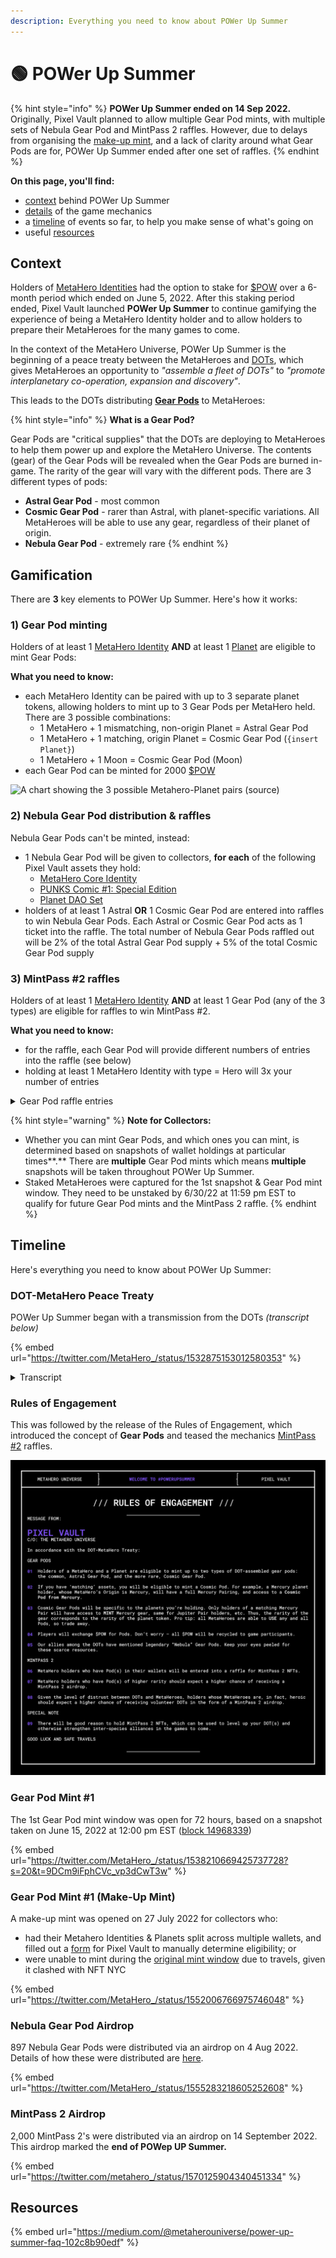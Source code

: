 ```yaml
---
description: Everything you need to know about POWer Up Summer
---
```


# 🟢 POWer Up Summer

{% hint style="info" %}
**POWer Up Summer ended on 14 Sep 2022.** Originally, Pixel Vault planned to allow multiple Gear Pod mints, with multiple sets of Nebula Gear Pod and MintPass 2 raffles. However, due to delays from organising the [make-up mint](POWerUpSummer.md#gear-pod-mint-1-make-up-mint), and a lack of clarity around what Gear Pods are for, POWer Up Summer ended after one set of raffles.
{% endhint %}

**On this page, you'll find:**

* [context](POWerUpSummer.md#context) behind POWer Up Summer
* [details](POWerUpSummer.md#gamification) of the game mechanics
* a [timeline](POWerUpSummer.md#timeline) of events so far, to help you make sense of what's going on
* useful [resources](POWerUpSummer.md#undefined)

## Context

Holders of [MetaHero Identities](../learn/ecosystem/IU/identities.md) had the option to stake for [$POW](../learn/ecosystem/IU/POW.md) over a 6-month period which ended on June 5, 2022. After this staking period ended, Pixel Vault launched **POWer Up Summer** to continue gamifying the experience of being a MetaHero Identity holder and to allow holders to prepare their MetaHeroes for the many games to come.

In the context of the MetaHero Universe, POWer Up Summer is the beginning of a peace treaty between the MetaHeroes and [DOTs](../learn/ecosystem/IU/DOTs.md), which gives MetaHeroes an opportunity to _"assemble a fleet of DOTs"_ to _"promote interplanetary co-operation, expansion and discovery"_.

This leads to the DOTs distributing [**Gear Pods**](../learn/ecosystem/IU/gear-pods.md) to MetaHeroes:

{% hint style="info" %}
**What is a Gear Pod?**

Gear Pods are "critical supplies" that the DOTs are deploying to MetaHeroes to help them power up and explore the MetaHero Universe. The contents (gear) of the Gear Pods will be revealed when the Gear Pods are burned in-game. The rarity of the gear will vary with the different pods. There are 3 different types of pods:

* **Astral Gear Pod** - most common
* **Cosmic Gear Pod** - rarer than Astral, with planet-specific variations. All MetaHeroes will be able to use any gear, regardless of their planet of origin.
* **Nebula Gear Pod** - extremely rare
{% endhint %}

## Gamification

There are **3** key elements to POWer Up Summer. Here's how it works:

### **1) Gear Pod minting**

Holders of at least 1 [MetaHero Identity](../learn/ecosystem/IU/identities.md) **AND** at least 1 [Planet](../learn/ecosystem/IU/planets.md) are eligible to mint Gear Pods:

**What you need to know:**&#x20;

* each MetaHero Identity can be paired with up to 3 separate planet tokens, allowing holders to mint up to 3 Gear Pods per MetaHero held. There are 3 possible combinations:
  * 1 MetaHero + 1 mismatching, non-origin Planet = Astral Gear Pod
  * 1 MetaHero + 1 matching, origin Planet = Cosmic Gear Pod (`{insert Planet}`)
  * 1 MetaHero + 1 Moon = Cosmic Gear Pod (Moon)
* each Gear Pod can be minted for 2000 [$POW](../learn/ecosystem/IU/POW.md)

![A chart showing the 3 possible Metahero-Planet pairs (source)](<../.gitbook/assets/gear pod\_chart>)

### **2) Nebula Gear Pod distribution & raffles**

Nebula Gear Pods can't be minted, instead:

* 1 Nebula Gear Pod will be given to collectors, **for each** of the following Pixel Vault assets they hold:
  * [MetaHero Core Identity](../learn/ecosystem/IU/identities.md#core-metahero-identities)
  * [PUNKS Comic #1: Special Edition](../learn/gamification/punks/comic1.md#outcome)
  * [Planet DAO Set](../learn/gamification/sets.md)
* holders of at least 1 Astral **OR** 1 Cosmic Gear Pod are entered into raffles to win Nebula Gear Pods. Each Astral or Cosmic Gear Pod acts as 1 ticket into the raffle. The total number of Nebula Gear Pods raffled out will be 2% of the total Astral Gear Pod supply + 5% of the total Cosmic Gear Pod supply

### **3) MintPass #2 raffles**

Holders of at least 1 [MetaHero Identity](../learn/ecosystem/IU/identities.md) **AND** at least 1 Gear Pod (any of the 3 types) are eligible for raffles to win MintPass #2.

**What you need to know:**&#x20;

* for the raffle, each Gear Pod will provide different numbers of entries into the raffle (see below)
* holding at least 1 MetaHero Identity with type = Hero will 3x your number of entries&#x20;

<details>

<summary>Gear Pod raffle entries</summary>

* Astral Gear Pod: 1
* Cosmic Gear Pod (Jupiter): 2
* Cosmic Gear Pod (Saturn): 2
* Cosmic Gear Pod (Neptune): 2
* Cosmic Gear Pod (Uranus): 2
* Cosmic Gear Pod (Pluto): 3
* Cosmic Gear Pod (Mars): 4
* Cosmic Gear Pod (Venus): 5
* Cosmic Gear Pod (Earth): 5
* Cosmic Gear Pod (Mercury): 6
* Cosmic Gear Pod (Moon): 7
* Nebula Gear Pod: 7

</details>

{% hint style="warning" %}
**Note for Collectors:**

* Whether you can mint Gear Pods, and which ones you can mint, is determined based on snapshots of wallet holdings at particular times**.** There are **multiple** Gear Pod mints which means **multiple** snapshots will be taken throughout POWer Up Summer.
* Staked MetaHeroes were captured for the 1st snapshot & Gear Pod mint window. They need to be unstaked by 6/30/22 at 11:59 pm EST to qualify for future Gear Pod mints and the MintPass 2 raffle.
{% endhint %}

## Timeline

Here's everything you need to know about POWer Up Summer:

### DOT-MetaHero Peace Treaty

POWer Up Summer began with a transmission from the DOTs _(transcript below)_

{% embed url="https://twitter.com/MetaHero_/status/1532875153012580353" %}

<details>

<summary>Transcript</summary>

```
*INCOMING INTERPLANETARY COMMUNICATION*

SENDER: THE INGENIOUS AND POWERFUL DOTS
MESSAGE ORIGIN: MOON
FOR: METAHERO REPRESENTATIVE, ON BEHALF OF EARTH
SUBJECT: TREATY OF PEACE WITH THE TOLERABLE METAHEROES

*TRANSMISSION START*

THE CONTRACTING PARTIES, In order to
promote interplanetary co-operation,
expansion and discovery, and to
achieve interplanetary peace and
security, Agree to this Covenant.

THE DOTS HEREBY PLEDGE

1. Cessation of hostilities immediately
upon signing; satelities and other
orbital weapons systems to be placed
on standby; resume provisional access to
critical infrastructure.

2. AID AND SUPPORT of INTERPLANETARY 
DOT VOLUNTEERS for impacted METAHEROES as
"REPARATIONS" for lives lost during the
"MISUNDERSTANDING".

3. Return of critical supplies to METAHEROES
for interplanetary exploration. Pending
shipping costs.

THE METAHEROES HEREBY PLEDGE

1. Immediate establishment of free and continued
passage for all DOTs to and from the MOON.

2. The establishment of a free market of POW
between METAHEROES and DOTs

In the event of the BARELY, SCARCELY TOLERABLE
METAHEROES not fulfilling these obligations, DOTs
reserve all rights to ~oblit~ ~annih~ take mili

*TRANSMISSION TERMINATED*    
```

</details>

### Rules of Engagement

This was followed by the release of the Rules of Engagement, which introduced the concept of **Gear Pods** and teased the mechanics [MintPass #2](../learn/ecosystem/IU/mintpass/2.md) raffles.

![](../.gitbook/assets/image.png)

### Gear Pod Mint #1

The 1st Gear Pod mint window was open for 72 hours, based on a snapshot taken on June 15, 2022 at 12:00 pm EST ([block 14968339](https://etherscan.io/block/14968339))

{% embed url="https://twitter.com/MetaHero_/status/1538210669425737728?s=20&t=9DCm9iFphCVc_vp3dCwT3w" %}

### Gear Pod Mint #1 (Make-Up Mint)

A make-up mint was opened on 27 July 2022 for collectors who:

* had their Metahero Identities & Planets split across multiple wallets, and filled out a [form](https://twitter.com/Gfunkera86/status/1538195430219124736) for Pixel Vault to manually determine eligibility; or
* were unable to mint during the [original mint window](POWerUpSummer.md#gear-pod-mint-1) due to travels, given it clashed with NFT NYC

{% embed url="https://twitter.com/MetaHero_/status/1552006766975746048" %}

### Nebula Gear Pod Airdrop

897 Nebula Gear Pods were distributed via an airdrop on 4 Aug 2022. Details of how these were distributed are [here](POWerUpSummer.md#2-nebula-gear-pod-distribution-and-raffles).

{% embed url="https://twitter.com/MetaHero_/status/1555283218605252608" %}

### MintPass 2 Airdrop

2,000 MintPass 2's were distributed via an airdrop on 14 September 2022. This airdrop marked the **end of POWep UP Summer.**

{% embed url="https://twitter.com/metahero_/status/1570125904340451334" %}

## Resources

{% embed url="https://medium.com/@metaherouniverse/power-up-summer-faq-102c8b90edf" %}
